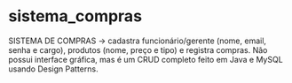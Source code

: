 # sistema_compras
SISTEMA DE COMPRAS -> cadastra funcionário/gerente (nome, email, senha e cargo), produtos (nome, preço e tipo) e registra compras. Não possui interface gráfica, mas é um CRUD completo feito em Java e MySQL usando Design Patterns.
